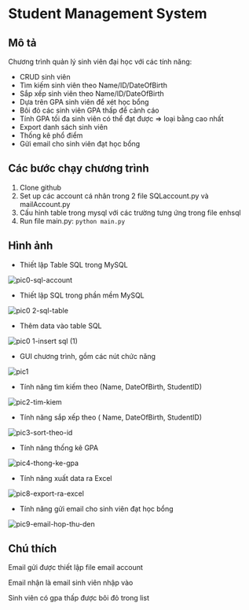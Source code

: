 # Student Management System

## Mô tả
Chương trình quản lý sinh viên đại học với các tính năng:
- CRUD sinh viên
- Tìm kiếm sinh viên theo Name/ID/DateOfBirth
- Sắp xếp sinh viên theo Name/ID/DateOfBirth
- Dựa trên GPA sinh viên để xét học bổng
- Bôi đỏ các sinh viên GPA thấp để cảnh cáo
- Tính GPA tối đa sinh viên có thể đạt được => loại bằng cao nhất
- Export danh sách sinh viên
- Thống kê phổ điểm 
- Gửi email cho sinh viên đạt học bổng


## Các bước chạy chương trình

1. Clone github
2. Set up các account cá nhân trong 2 file SQLaccount.py và mailAccount.py
3. Cấu hình table trong mysql với các trường tưng ứng trong file enhsql
4. Run file main.py: `python main.py`

## Hình ảnh 

- Thiết lập Table SQL trong MySQL

![pic0-sql-account](https://github.com/user-attachments/assets/f02e87e7-8757-40ef-bfa9-7b43d32c9082)

- Thiết lập SQL trong phần mềm MySQL

![pic0 2-sql-table](https://github.com/user-attachments/assets/5fb87652-e149-4a8b-af86-ae19ee0d3c3b)

- Thêm data vào table SQL

![pic0 1-insert sql (1)](https://github.com/user-attachments/assets/88bfe374-e8ee-474c-863c-26b248709aee)

- GUI chương trình, gồm các nút chức năng

![pic1](https://github.com/user-attachments/assets/5f57c364-e217-4c59-ab2f-1eb8e0804a94)

- Tính năng tìm kiếm theo (Name, DateOfBirth, StudentID)

![pic2-tim-kiem](https://github.com/user-attachments/assets/40cd255d-8b17-4f66-9b8f-75e7e2cf20d6)

- Tính năng sắp xếp theo ( Name, DateOfBirth, StudentID)

![pic3-sort-theo-id](https://github.com/user-attachments/assets/0c11d9af-8e13-490f-8f36-c77a9f50f538)

- Tính năng thống kê GPA

![pic4-thong-ke-gpa](https://github.com/user-attachments/assets/af3debd9-c29a-446f-a939-679ff7167ab1)

- Tính năng xuất data ra Excel

![pic8-export-ra-excel](https://github.com/user-attachments/assets/b1041bbf-5d1b-4f35-8aba-e3fd2c661d4d)

- Tính năng gửi email cho sinh viên đạt học bổng 

![pic9-email-hop-thu-den](https://github.com/user-attachments/assets/3ee3753c-72bc-45a3-a335-0f7d2a2bcc52)

## Chú thích
Email gửi được thiết lập file email account

Email nhận là email sinh viên nhập vào

Sinh viên có gpa thấp được bôi đỏ trong list



